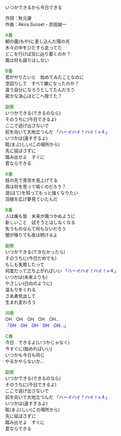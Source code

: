 いつかできるから今日できる  
  
作詞：秋元康  
作曲：Akira Sunset・京田誠一  
  
<font color=green>A番</font>  
朝の靄(もや)に差し込んだ陽の光  
木々の中をひたすら走ってた  
どこを行けば空に辿り着くのか？  
風は何も語りはしない  
  
<font color=green>B番</font>  
君がやりたいと　始めてみたことなのに  
空回りして　すべて嫌になったのか？  
違う自分になろうとしてたんだろう  
密かな決心はどこへ捨てた？  
  
<font color=green>副歌</font>  
いつかできる(できるのなら)  
そのうちに(今日できるよ)  
ここで逃げ出さないで  
前を向いて大地立つんだ <font color=blue>「ハーイハイ！ハイ！×４」</font>   
いつかは(遠すぎるよ)  
眩(まぶ)しい(この場所から)  
先に延ばさずに  
踏み出せよ　すぐに  
君ならできる  
  
<font color=green>A番</font>  
枝の先で青空を見上げてる  
鳥は何を思って鳴くのだろう？  
涯(はて)を知ってもっと強くなりたい  
羽根を広げ夢見ていたんだ  
  
<font color=green>B番</font>  
人は誰も皆　未来が傷つかぬように  
新しいこと　試そうとはしなくなる  
失うものなんて何もないだろう  
闇が降りても夜は明けるよ  
  
<font color=green>副歌</font>  
いつかできる(できなかったら)  
そのうちに(今日だめでも)  
もしも失敗したって  
何度だって立ち上がればいい <font color=blue>「ハーイハイ！ハイ！×４」</font>   
いつかは(未来よりも)  
やさしい(日向のように)  
温もりをくれる  
さあ勇気出して  
生まれ変わろう  
  
<font color=green>间奏</font>  
OH　OH　OH　OH　OH…  
<font color=blue>「OH　OH　OH　OH　OH…」</font>  
  
<font color=green>C番</font>  
今日　できるよ(いつかじゃなく)  
今すぐに(始めればいい)  
いつかも今日も同じ  
やるかやらないか…  
  
<font color=green>副歌</font>  
いつかできる(できるのなら)  
そのうちに(今日できるよ)  
ここで逃げ出さないで  
前を向いて大地立つんだ <font color=blue>「ハーイハイ！ハイ！×４」</font>   
いつかは(遠すぎるよ)  
眩(まぶ)しい(この場所から)  
先に延ばさずに  
踏み出せよ　すぐに  
君ならできる  
